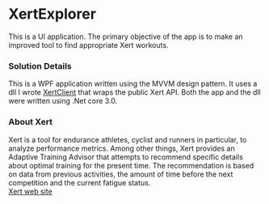 # XertExplorer
This is a UI application. The primary objective of the app is to make an improved tool to find appropriate Xert workouts. 

### Solution Details
This is a WPF application written using the MVVM design pattern. It uses a dll I wrote [XertClient](https://github.com/ccuddohy/XertClient) that wraps the public
Xert API. Both the app and the dll were written using .Net core 3.0. 

### About Xert
Xert is a tool for endurance athletes, cyclist and runners in particular, to analyze performance metrics. Among other things, Xert provides an Adaptive 
Training Advisor that attempts to recommend specific details about optimal training for the present time. The recommendation is based on data from previous
activities, the amount of time before the next competition and the current fatigue status.   
[Xert web site](https://www.xertonline.com/)


